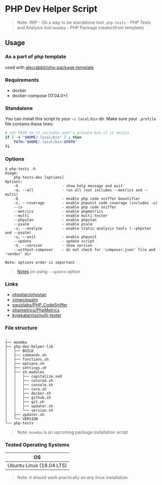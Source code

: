 # PHP Dev Helper Script

> Note: WIP - On a way to be standalone tool.
> `php-tests` - PHP Tests and Analysis tool
> `moomba` - PHP Package creator(from template)

## Usage

### As a part of php template

used with [alecrabbit/php-package-template](https://github.com/alecrabbit/php-package-template/)

### Requirements

- docker
- docker-compose (17.04.0+)

### Standalone

You can install this script to your `~/.local/bin` dir. Make sure your `.profile` file contains these lines:

```bash
# set PATH so it includes user's private bin if it exists
if [ -d "$HOME/.local/bin" ] ; then
    PATH="$HOME/.local/bin:$PATH"
fi
```

### Options

```text
$ php-tests -h
Usage:
    php-tests-dev [options]
Options:
    -h                    - show help message and exit
    -a, --all             - run all (not includes --metrics and --multi)
    -b                    - enable php code sniffer beautifier
    -c, --coverage        - enable phpunit code coverage (includes -u)
    --cs                  - enable php code sniffer
    --metrics             - enable phpmetrics
    --multi               - enable multi-tester
    --phpstan             - enable phpstan
    --psalm               - enable psalm
    -s, --analyze         - enable static analysis tools (--phpstan and --psalm)
    -u, --unit            - enable phpunit
    --update              - update script
    -V, --version         - show version
    --without-composer    - do not check for 'composer.json' file and 'vendor' dir

Note: options order is important
```

> [Notes](.docs/update_option.md) on using `--update` option

### Links

- [phpstan/phpstan](https://github.com/phpstan/phpstan)
- [vimeo/psalm](https://github.com/vimeo/psalm)
- [squizlabs/PHP_CodeSniffer](https://github.com/squizlabs/PHP_CodeSniffer)
- [phpmetrics/PhpMetrics](https://github.com/phpmetrics/PhpMetrics)
- [kylekatarnls/multi-tester](https://github.com/kylekatarnls/multi-tester)

### File structure

```text
.
├── moomba
├── php-dev-helper-lib
│   ├── BUILD
│   ├── commands.sh
│   ├── functions.sh
│   ├── options.sh
│   ├── settings.sh
│   ├── sh-modules
│   │   ├── capitalize.sed
│   │   ├── colored.sh
│   │   ├── console.sh
│   │   ├── core.sh
│   │   ├── docker.sh
│   │   ├── github.sh
│   │   ├── git.sh
│   │   ├── updater.sh
│   │   └── version.sh
│   ├── updater.sh
│   └── VERSION
└── php-tests
```

> Note: `moomba` is an upcoming package installation script

### Tested Operating Systems

OS                                  |
----------------------------------- |
Ubuntu Linux (18.04 LTS)            |

> Note: it should work practically on any linux installation.
